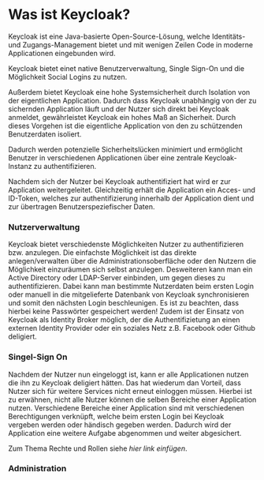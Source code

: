 # Was ist Keycloak?

Keycloak ist eine Java-basierte Open-Source-Lösung, welche Identitäts- und Zugangs-Management bietet und mit wenigen Zeilen Code in moderne Applicationen eingebunden wird.

Keycloak bietet einet native Benutzerverwaltung, Single Sign-On und die Möglichkeit Social Logins zu nutzen.

Außerdem bietet Keycloak eine hohe Systemsicherheit durch Isolation von der eigentlichen Application. Dadurch dass Keycloak unabhängig von der zu sichernden Application läuft und der Nutzer sich direkt bei Keycloak anmeldet, gewährleistet Keycloak ein hohes Maß an Sicherheit. Durch dieses Vorgehen ist die eigentliche Application von den zu schützenden Benutzerdaten isoliert.

Dadurch werden potenzielle Sicherheitslücken minimiert und ermöglicht Benutzer in verschiedenen Applicationen über eine zentrale Keycloak-Instanz zu authentifizieren.

Nachdem sich der Nutzer bei Keycloak authentifiziert hat wird er zur Application weitergeleitet. Gleichzeitig erhält die Application ein Acces- und ID-Token, welches zur authentifizierung innerhalb der Application dient und zur übertragen Benutzerspeziefischer Daten.

### Nutzerverwaltung

Keycloak bietet verschiedenste Möglichkeiten Nutzer zu authentifizieren bzw. anzulegen. Die einfachste Möglichkeit ist das direkte anlegen/verwalten über die Administrationsoberfläche oder den Nutzern die Möglichkeit einzuräumen sich selbst anzulegen. Desweiteren kann man ein Active Directory oder LDAP-Server einbinden, um gegen dieses zu authentifizieren.  Dabei kann man bestimmte Nutzerdaten beim ersten Login oder manuell in die mitgelieferte Datenbank von Keycloak synchronisieren und somit den nächsten Login beschleunigen. Es ist zu beachten, dass hierbei keine Passwörter gespeichert werden! Zudem ist der Einsatz von Keycloak als Identity Broker möglich, der die Authentifizietung an einen externen Identity Provider oder ein soziales Netz z.B. Facebook oder Github deligiert.

### Singel-Sign On

Nachdem der Nutzer nun eingeloggt ist, kann er alle Applicationen nutzen die ihn zu Keycloak deligiert hätten. Das hat wiederum dan Vorteil, dass Nutzer sich für weitere Services nicht erneut einloggen müssen. Hierbei ist zu erwähnen, nicht alle Nutzer können die selben Bereiche einer Application nutzen. Verschiedene Bereiche einer Application sind mit verschiedenen Berechtigungen verknüpft, welche beim ersten Login bei Keycloak vergeben werden oder händisch gegeben werden. Dadurch wird der Application eine weitere Aufgabe abgenommen und weiter abgesichert.

Zum Thema Rechte und Rollen siehe *hier link einfügen*.

### Administration

